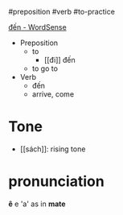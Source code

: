 #preposition #verb #to-practice 

[đến‎ - WordSense](https://www.wordsense.eu/%C4%91%E1%BA%BFn/)
- Preposition
	- to
		- [[đi]] đến‎
	- to go to‎
- Verb
	- đến 
	- arrive, come



# Tone
- [[sách]]: rising tone

# pronunciation
**ê** e 'a' as in **mate**